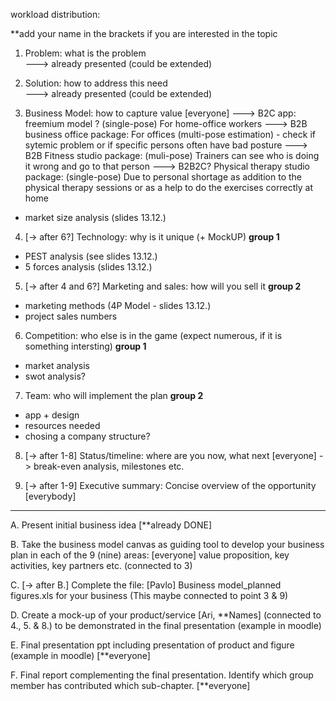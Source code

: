 workload distribution: 

**add your name in the brackets if you are interested in the topic

1. Problem: what is the problem   
---> already presented (could be extended)

2. Solution: how to address this need  
 ---> already presented (could be extended)

3. Business Model: how to capture value [everyone]
---> B2C app: freemium model ? (single-pose) For home-office workers
---> B2B business office package: For offices (multi-pose estimation) - check if sytemic problem or if specific persons often have bad posture 
---> B2B Fitness studio package: (muli-pose) Trainers can see who is doing it wrong and go to that person 
---> B2B2C? Physical therapy studio package: (single-pose) Due to personal shortage as addition to the physical therapy sessions or as a help to do the exercises correctly at home
 * market size analysis (slides 13.12.)
4. [-> after 6?] Technology: why is it unique (+ MockUP)  **group 1**
 * PEST analysis (see slides 13.12.)
 * 5 forces analysis (slides 13.12.)
    
5. [-> after 4 and 6?] Marketing and sales: how will you sell it   **group 2** 
 * marketing methods (4P Model - slides 13.12.) 
 * project sales numbers
   
6. Competition: who else is in the game (expect numerous, if it is something intersting) **group 1** 
  * market analysis
  * swot analysis?

7. Team: who will implement the plan **group 2** 
 * app + design
 * resources needed
 * chosing a company structure?
      
8. [-> after 1-8] Status/timeline: where are you now, what next [everyone]  -> break-even analysis, milestones etc.

9. [-> after 1-9] Executive summary: Concise overview of the opportunity  [everybody]

_______________________________________________________________________________________________________
A. Present initial business idea [**already DONE]

B. Take the business model canvas 
as guiding tool to develop your business
plan in each of the 9 (nine) areas: [everyone]
value proposition, key activities, key partners etc.
(connected to 3)

C. [-> after B.] Complete the file: [Pavlo]
Business model_planned figures.xls for your business
(This maybe connected to point 3 & 9)

D. Create a mock-up of your product/service [Ari, **Names] (connected to 4., 5. & 8.)
to be demonstrated in the final presentation (example in moodle)

E. Final presentation ppt including presentation of product and figure (example in moodle) [**everyone]

F. Final report complementing the final presentation. Identify which group member has contributed which sub-chapter. [**everyone]
